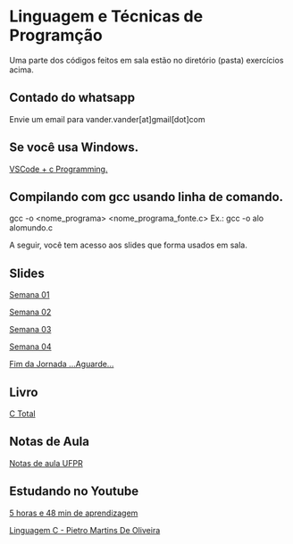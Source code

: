 # Linguagem e Técnicas de Programção
Uma parte dos códigos feitos em sala estão no diretório (pasta) exercícios acima.

## Contado do whatsapp
Envie um email para vander.vander[at]gmail[dot]com

## Se você usa Windows.
[VSCode + c Programming.](https://www.youtube.com/watch?v=3pfRvy_gfqY)

## Compilando com gcc usando linha de comando.
gcc -o <nome_programa> <nome_programa_fonte.c>
Ex.: gcc -o alo alomundo.c

A seguir, você tem acesso aos slides que forma usados em sala.

## Slides
[Semana 01](https://docs.google.com/presentation/d/1Vr7u0_TocwgluPt3fIZ73sPQ33LqsXAC8ycHHmNqx5o/edit?usp=sharing)

[Semana 02](https://docs.google.com/presentation/d/1ixK4OuMlBa2W1mtpbQXy25Cuy0B6OJF3KMdWgl7X9n8/edit?usp=sharing)

[Semana 03](https://docs.google.com/presentation/d/1l8ml6UFX2KS6f7SiWdPZ2pr3aeuKDWxA6OufGL5sSkQ/edit?usp=sharing)

[Semana 04](https://docs.google.com/presentation/d/1k_fTuWz90a-Ud8ROnHNHCSKcxp_qhYdacoE7EK1OBB8/edit?usp=sharing)

[Fim da Jornada ...Aguarde...]()

## Livro
[C Total](https://www.inf.ufpr.br/lesoliveira/download/c-completo-total.pdf)

## Notas de Aula
[Notas de aula UFPR](https://www.inf.ufpr.br/cursos/ci067/Docs/NotasAula.pdf)

## Estudando no Youtube
[5 horas e 48 min de aprendizagem](https://www.youtube.com/watch?v=ssJY5MDLjlo)

[Linguagem C - Pietro Martins De Oliveira](https://www.youtube.com/watch?v=2w8GYzBjNj8&list=PLpaKFn4Q4GMOBAeqC1S5_Fna_Y5XaOQS2)

